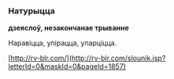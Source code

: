 ### Натурыцца
**дзеяслоў, незакончанае трыванне**

Наравіцца, упірацца, упарціцца.

<a rel="author">[http://rv-blr.com/](http://rv-blr.com/slounik.jsp?letterId=0&maskId=0&pageId=1857)</a>
